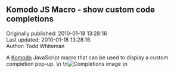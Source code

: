 ## Komodo JS Macro - show custom code completions  
Originally published: 2010-01-18 13:28:16  
Last updated: 2010-01-18 13:28:16  
Author: Todd Whiteman  
  
A [Komodo](http://www.activestate.com/komodo) JavaScript macro that can be used to display a custom completion pop-up.\n\n![Completions image](http://community.activestate.com/files/images/custom_completions.png)\n